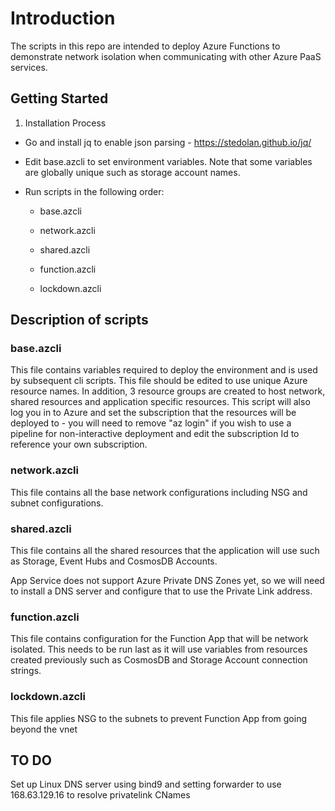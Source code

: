 # Introduction 

The scripts in this repo are intended to deploy Azure Functions to demonstrate network isolation when communicating with other Azure PaaS services.

## Getting Started

1. Installation Process

- Go and install jq to enable json parsing - https://stedolan.github.io/jq/

- Edit base.azcli to set environment variables.  Note that some variables are globally unique such as storage account names.
  
- Run scripts in the following order:

  - base.azcli

  - network.azcli

  - shared.azcli

  - function.azcli

  - lockdown.azcli

## Description of scripts

### base.azcli

This file contains variables required to deploy the environment and is used by subsequent cli scripts.  This file should be edited to use unique Azure resource names.  In addition, 3 resource groups are created to host network, shared resources and application specific resources.  This script will also log you in to Azure and set the subscription that the resources will be deployed to - you will need to remove "az login" if you wish to use a pipeline for non-interactive deployment and edit the subscription Id to reference your own subscription.

### network.azcli

This file contains all the base network configurations including NSG and subnet configurations.

### shared.azcli

This file contains all the shared resources that the application will use such as Storage, Event Hubs and CosmosDB Accounts.

App Service does not support Azure Private DNS Zones yet, so we will need to install a DNS server and configure that to use the Private Link address.

### function.azcli

This file contains configuration for the Function App that will be network isolated.  This needs to be run last as it will use variables from resources created previously such as CosmosDB and Storage Account connection strings.

### lockdown.azcli

This file applies NSG to the subnets to prevent Function App from going beyond the vnet

## TO DO

Set up Linux DNS server using bind9 and setting forwarder to use 168.63.129.16 to resolve privatelink CNames